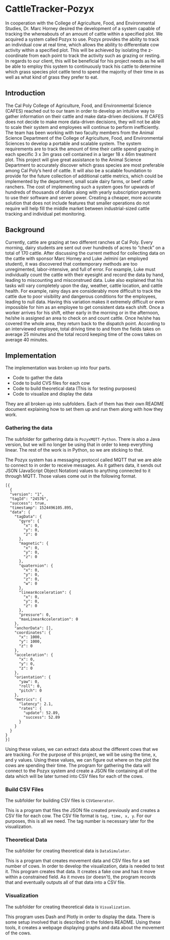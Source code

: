 # CattleTracker-Pozyx

In cooperation with the College of Agriculture, Food, and Environmental Studies, Dr. Marc Horney desired the development of a system capable of tracking the whereabouts of an amount of cattle within a specified plot. We acquired a system called Pozyx to use. Pozyx provides the ability to track an individual cow at real time, which allows the ability to differentiate cow activity within a specified plot. This will be achieved by isolating the z-coordinate from each point to track the activity such as grazing or resting. In regards to our client, this will be beneficial for his project needs as he will be able to employ this system to continuously track his cattle to determine which grass species plot cattle tend to spend the majority of their time in as well as what kind of grass they prefer to eat.

## Introduction

The Cal Poly College of Agriculture, Food, and Environmental Science (CAFES) reached out to our team in order to develop an intuitive way to gather information on their cattle and make data-driven decisions. If CAFES does not decide to make more data-driven decisions, they will not be able to scale their system and employees will continue to perform inefficiently. The team has been working with two faculty members from the Animal Science Department of the College of Agriculture, Food, and Environmental Sciences to develop a portable and scalable system. The system requirements are to track the amount of time their cattle spend grazing in each specific 3 x 3m grass cell contained in a larger 18 x 46m treatment plot. This project will give great assistance to the Animal Science Department to accurately discover which grass species are most preferable among Cal Poly’s herd of cattle. It will also be a scalable foundation to provide for the future collection of additional cattle metrics, which could be implemented by the department, small scale dairy farms, or beef cattle ranchers. The cost of implementing such a system goes for upwards of hundreds of thousands of dollars along with yearly subscription payments to use their software and server power. Creating a cheaper, more accurate solution that does not include features that smaller operations do not require will help fill the middle market between industrial-sized cattle tracking and individual pet monitoring.

## Background

Currently, cattle are grazing at two different ranches at Cal Poly. Every morning, dairy students are sent out over hundreds of acres to “check” on a total of 170 cattle. After discussing the current method for collecting data on the cattle with sponsor Marc Horney and Luke Jelmini (an employed student), it was discovered that contemporary methods are too unregimented, labor-intensive, and full of error. For example, Luke must individually count the cattle with their eyesight and record the data by hand, leading to miscounting and misconstrued data. Luke also explained that his tasks will vary completely upon the day, weather, cattle location, and cattle health. For example, rainy days are considerably more difficult to track the cattle due to poor visibility and dangerous conditions for the employees, leading to null data. Having this variation makes it extremely difficult or even impossible for him as an employee to get consistent data each shift. Once a worker arrives for his shift, either early in the morning or in the afternoon, he/she is assigned an area to check on and count cattle. Once he/she has covered the whole area, they return back to the dispatch point. According to an interviewed employee, total driving time to and from the fields takes on average 25 minutes and the total record keeping time of the cows takes on average 40 minutes.

## Implementation

The implementation was broken up into four parts.

* Code to gather the data
* Code to build CVS files for each cow
* Code to build theoretical data (This is for testing purposes)
* Code to visualize and display the data

They are all broken up into subfolders. Each of them has their own README document explaining how to set them up and run them along with how they work. 

### Gathering the data

The subfolder for gathering data is `PozyxMQTT-Python`. There is also a Java version, but we will no longer be using that in order to keep everything linear. The rest of the work is in Python, so we are sticking to that.

The Pozyx system has a messaging protocol called MQTT that we are able to connect to in order to receive messages. As it gathers data, it sends out JSON (JavaScript Object Notation) values to anything connected to it through MQTT. Those values come out in the following format.

```
[{
  {
  "version": "1",
  "tagId": "24576",
  "success": true,
  "timestamp": 1524496105.895,
  "data": {
    "tagData": {
      "gyro": {
        "x": 0,
        "y": 0,
        "z": 0
      },
      "magnetic": {
        "x": 0,
        "y": 0,
        "z": 0
      },
      "quaternion": {
        "x": 0,
        "y": 0,
        "z": 0,
        "w": 0
      },
      "linearAcceleration": {
        "x": 0,
        "y": 0,
        "z": 0
      },
      "pressure": 0,
      "maxLinearAcceleration": 0
    },
    "anchorData": [],
    "coordinates": {
      "x": 1000,
      "y": 1000,
      "z": 0
    },
    "acceleration": {
      "x": 0,
      "y": 0,
      "z": 0
    },
    "orientation": {
      "yaw": 0,
      "roll": 0,
      "pitch": 0
    },
    "metrics": {
      "latency": 2.1,
      "rates": {
        "update": 52.89,
        "success": 52.89
      }
    }
  }
}
}]
```

Using these values, we can extract data about the different cows that we are tracking. For the purpose of this project, we will be using the time, x, and y values. Using these values, we can figure out where on the plot the cows are spending their time. The program for gathering the data will connect to the Pozyx system and create a JSON file containing all of the data which will be later turned into CSV files for each of the cows.

### Build CSV Files

The subfolder for building CSV files is `CSVGenerator`.

This is a program that files the JSON file created previously and creates a CSV file for each cow. The CSV file format is `tag, time, x, y`. For our purposes, this is all we need. The tag number is necessary later for the visualization.

### Theoretical Data

The subfolder for creating theoretical data is `DataSimulator`.

This is a program that creates movement data and CSV files for a set number of cows. In order to develop the visualization, data is needed to test it. This program creates that data. It creates a fake cow and has it move within a constrained field. As it moves (or doesn't), the program records that and eventually outputs all of that data into a CSV file. 

### Visualization

The subfolder for creating theoretical data is `Visualization`.

This program uses Dash and Plotly in order to display the data. There is some setup involved that is described in the folders README. Using these tools, it creates a webpage displaying graphs and data about the movement of the cows. 
